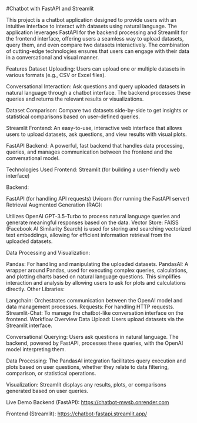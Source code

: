 #Chatbot with FastAPI and Streamlit


This project is a chatbot application designed to provide users with an intuitive interface to interact with datasets using natural language. The application leverages FastAPI for the backend processing and Streamlit for the frontend interface, offering users a seamless way to upload datasets, query them, and even compare two datasets interactively. The combination of cutting-edge technologies ensures that users can engage with their data in a conversational and visual manner.

Features
Dataset Uploading: Users can upload one or multiple datasets in various formats (e.g., CSV or Excel files).

Conversational Interaction: Ask questions and query uploaded datasets in natural language through a chatbot interface. The backend processes these queries and returns the relevant results or visualizations.

Dataset Comparison: Compare two datasets side-by-side to get insights or statistical comparisons based on user-defined queries.

Streamlit Frontend: An easy-to-use, interactive web interface that allows users to upload datasets, ask questions, and view results with visual plots.

FastAPI Backend: A powerful, fast backend that handles data processing, queries, and manages communication between the frontend and the conversational model.

Technologies Used
Frontend: Streamlit (for building a user-friendly web interface)

Backend:

FastAPI (for handling API requests)
Uvicorn (for running the FastAPI server)
Retrieval Augmented Generation (RAG):

Utilizes OpenAI GPT-3.5-Turbo to process natural language queries and generate meaningful responses based on the data.
Vector Store: FAISS (Facebook AI Similarity Search) is used for storing and searching vectorized text embeddings, allowing for efficient information retrieval from the uploaded datasets.

Data Processing and Visualization:

Pandas: For handling and manipulating the uploaded datasets.
PandasAI: A wrapper around Pandas, used for executing complex queries, calculations, and plotting charts based on natural language questions. This simplifies interaction and analysis by allowing users to ask for plots and calculations directly.
Other Libraries:

Langchain: Orchestrates communication between the OpenAI model and data management processes.
Requests: For handling HTTP requests.
Streamlit-Chat: To manage the chatbot-like conversation interface on the frontend.
Workflow Overview
Data Upload: Users upload datasets via the Streamlit interface.

Conversational Querying: Users ask questions in natural language. The backend, powered by FastAPI, processes these queries, with the OpenAI model interpreting them.

Data Processing: The PandasAI integration facilitates query execution and plots based on user questions, whether they relate to data filtering, comparison, or statistical operations.

Visualization: Streamlit displays any results, plots, or comparisons generated based on user queries.

Live Demo
Backend (FastAPI): https://chatbot-mwsb.onrender.com

Frontend (Streamlit): https://chatbot-fastapi.streamlit.app/
